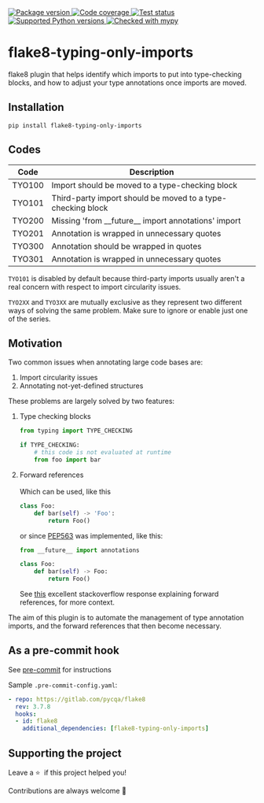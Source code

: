 <a href="https://pypi.org/project/flake8-typing-only-imports/">
    <img src="https://img.shields.io/pypi/v/flake8-typing-only-imports.svg" alt="Package version">
</a>
<a href="https://codecov.io/gh/sondrelg/flake8-typing-only-imports">
    <img src="https://codecov.io/gh/sondrelg/flake8-typing-only-imports/branch/master/graph/badge.svg" alt="Code coverage">
</a>
<a href="https://pypi.org/project/flake8-typing-only-imports/">
    <img src="https://github.com/sondrelg/flake8-typing-only-imports/actions/workflows/testing.yml/badge.svg" alt="Test status">
</a>
<a href="https://pypi.org/project/flake8-typing-only-imports/">
    <img src="https://img.shields.io/badge/python-3.7%2B-blue" alt="Supported Python versions">
</a>
<a href="http://mypy-lang.org/">
    <img src="http://www.mypy-lang.org/static/mypy_badge.svg" alt="Checked with mypy">
</a>

# flake8-typing-only-imports

flake8 plugin that helps identify which imports to put into type-checking blocks,
and how to adjust your type annotations once imports are moved.

## Installation

```shell
pip install flake8-typing-only-imports
```

## Codes

| Code   | Description                                         |
|--------|-----------------------------------------------------|
| TYO100 | Import should be moved to a type-checking block  |
| TYO101 | Third-party import should be moved to a type-checking block |
| TYO200 | Missing 'from \_\_future\_\_ import annotations' import |
| TYO201 | Annotation is wrapped in unnecessary quotes |
| TYO300 | Annotation should be wrapped in quotes |
| TYO301 | Annotation is wrapped in unnecessary quotes |

`TYO101` is disabled by default because third-party imports usually
aren't a real concern with respect to import circularity issues.

`TYO2XX` and `TYO3XX` are mutually exclusive as they represent
two different ways of solving the same problem. Make sure to ignore or enable just one of the series.

## Motivation

Two common issues when annotating large code bases are:

1. Import circularity issues
2. Annotating not-yet-defined structures

These problems are largely solved by two features:

1. Type checking blocks

    ```python
    from typing import TYPE_CHECKING

    if TYPE_CHECKING:
        # this code is not evaluated at runtime
        from foo import bar
    ```
2. Forward references
    <br><br>
    Which can be used, like this
    ```python
    class Foo:
        def bar(self) -> 'Foo':
            return Foo()
    ```

    or since [PEP563](https://www.python.org/dev/peps/pep-0563/#abstract) was implemented, like this:
    ```python
    from __future__ import annotations

    class Foo:
        def bar(self) -> Foo:
            return Foo()
    ```

   See [this](https://stackoverflow.com/questions/55320236/does-python-evaluate-type-hinting-of-a-forward-reference) excellent stackoverflow response explaining forward references, for more context.

The aim of this plugin is to automate the management of type annotation imports,
and the forward references that then become necessary.


## As a pre-commit hook

See [pre-commit](https://github.com/pre-commit/pre-commit) for instructions

Sample `.pre-commit-config.yaml`:

```yaml
- repo: https://gitlab.com/pycqa/flake8
  rev: 3.7.8
  hooks:
  - id: flake8
    additional_dependencies: [flake8-typing-only-imports]
```

## Supporting the project

Leave a&nbsp;⭐️&nbsp; if this project helped you!

Contributions are always welcome 👏
